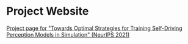 # Project Website
[Project page for "Towards Optimal Strategies for Training Self-Driving Perception Models in Simulation" (NeurIPS 2021)](https://nv-tlabs.github.io/simulation-strategies/)